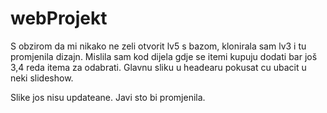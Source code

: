 # webProjekt

S obzirom da mi nikako ne zeli otvorit lv5 s bazom, klonirala sam lv3 i tu promjenila dizajn.
Mislila sam kod dijela gdje se itemi kupuju dodati bar još 3,4 reda itema za odabrati. 
Glavnu sliku u headearu pokusat cu ubacit u neki slideshow.

Slike jos nisu updateane. Javi sto bi promjenila.